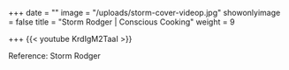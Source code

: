 +++
date = ""
image = "/uploads/storm-cover-videop.jpg"
showonlyimage = false
title = "Storm Rodger | Conscious Cooking"
weight = 9

+++
{{< youtube KrdIgM2TaaI >}}

Reference: Storm Rodger